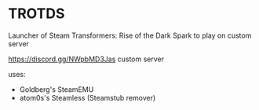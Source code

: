 # TROTDS
Launcher of Steam Transformers: Rise of the Dark Spark to play on custom server

https://discord.gg/NWpbMD3Jas custom server

uses:
 - Goldberg's SteamEMU
 - atom0s's Steamless (Steamstub remover)
